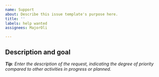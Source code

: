 ```yaml
---
name: Support
about: Describe this issue template's purpose here.
title: ''
labels: help wanted
assignees: MajorOli

---
```


## Description and goal

_**Tip**: Enter the description of the request, indicating the degree of priority compared to other activities in progress or planned._
